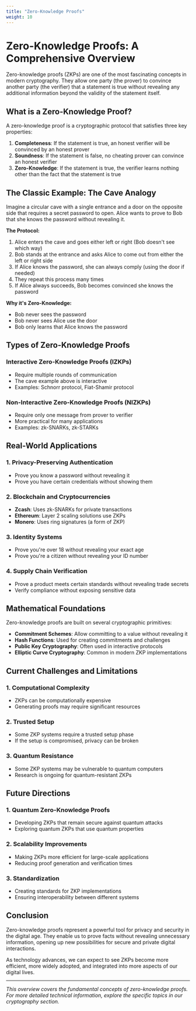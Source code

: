 ```yaml
---
title: "Zero-Knowledge Proofs"
weight: 10
---
```


# Zero-Knowledge Proofs: A Comprehensive Overview

Zero-knowledge proofs (ZKPs) are one of the most fascinating concepts in modern cryptography. They allow one party (the prover) to convince another party (the verifier) that a statement is true without revealing any additional information beyond the validity of the statement itself.

## What is a Zero-Knowledge Proof?

A zero-knowledge proof is a cryptographic protocol that satisfies three key properties:

1. **Completeness**: If the statement is true, an honest verifier will be convinced by an honest prover
2. **Soundness**: If the statement is false, no cheating prover can convince an honest verifier
3. **Zero-Knowledge**: If the statement is true, the verifier learns nothing other than the fact that the statement is true

## The Classic Example: The Cave Analogy

Imagine a circular cave with a single entrance and a door on the opposite side that requires a secret password to open. Alice wants to prove to Bob that she knows the password without revealing it.

**The Protocol:**
1. Alice enters the cave and goes either left or right (Bob doesn't see which way)
2. Bob stands at the entrance and asks Alice to come out from either the left or right side
3. If Alice knows the password, she can always comply (using the door if needed)
4. They repeat this process many times
5. If Alice always succeeds, Bob becomes convinced she knows the password

**Why it's Zero-Knowledge:**
- Bob never sees the password
- Bob never sees Alice use the door
- Bob only learns that Alice knows the password

## Types of Zero-Knowledge Proofs

### Interactive Zero-Knowledge Proofs (IZKPs)
- Require multiple rounds of communication
- The cave example above is interactive
- Examples: Schnorr protocol, Fiat-Shamir protocol

### Non-Interactive Zero-Knowledge Proofs (NIZKPs)
- Require only one message from prover to verifier
- More practical for many applications
- Examples: zk-SNARKs, zk-STARKs

## Real-World Applications

### 1. Privacy-Preserving Authentication
- Prove you know a password without revealing it
- Prove you have certain credentials without showing them

### 2. Blockchain and Cryptocurrencies
- **Zcash**: Uses zk-SNARKs for private transactions
- **Ethereum**: Layer 2 scaling solutions use ZKPs
- **Monero**: Uses ring signatures (a form of ZKP)

### 3. Identity Systems
- Prove you're over 18 without revealing your exact age
- Prove you're a citizen without revealing your ID number

### 4. Supply Chain Verification
- Prove a product meets certain standards without revealing trade secrets
- Verify compliance without exposing sensitive data

## Mathematical Foundations

Zero-knowledge proofs are built on several cryptographic primitives:

- **Commitment Schemes**: Allow committing to a value without revealing it
- **Hash Functions**: Used for creating commitments and challenges
- **Public Key Cryptography**: Often used in interactive protocols
- **Elliptic Curve Cryptography**: Common in modern ZKP implementations

## Current Challenges and Limitations

### 1. Computational Complexity
- ZKPs can be computationally expensive
- Generating proofs may require significant resources

### 2. Trusted Setup
- Some ZKP systems require a trusted setup phase
- If the setup is compromised, privacy can be broken

### 3. Quantum Resistance
- Some ZKP systems may be vulnerable to quantum computers
- Research is ongoing for quantum-resistant ZKPs

## Future Directions

### 1. Quantum Zero-Knowledge Proofs
- Developing ZKPs that remain secure against quantum attacks
- Exploring quantum ZKPs that use quantum properties

### 2. Scalability Improvements
- Making ZKPs more efficient for large-scale applications
- Reducing proof generation and verification times

### 3. Standardization
- Creating standards for ZKP implementations
- Ensuring interoperability between different systems

## Conclusion

Zero-knowledge proofs represent a powerful tool for privacy and security in the digital age. They enable us to prove facts without revealing unnecessary information, opening up new possibilities for secure and private digital interactions.

As technology advances, we can expect to see ZKPs become more efficient, more widely adopted, and integrated into more aspects of our digital lives.

---

*This overview covers the fundamental concepts of zero-knowledge proofs. For more detailed technical information, explore the specific topics in our cryptography section.*